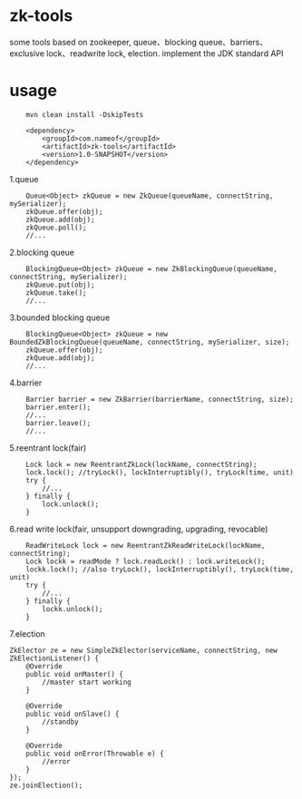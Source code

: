 # zk-tools
some tools based on zookeeper, queue、blocking queue、barriers、exclusive lock、readwrite lock, election. implement the JDK standard API

# usage
```
    mvn clean install -DskipTests
```
```
    <dependency>
        <groupId>com.nameof</groupId>
        <artifactId>zk-tools</artifactId>
        <version>1.0-SNAPSHOT</version>
    </dependency>
```

1.queue
```
    Queue<Object> zkQueue = new ZkQueue(queueName, connectString, mySerializer);
    zkQueue.offer(obj);
    zkQueue.add(obj);
    zkQueue.poll();
    //...
```

2.blocking queue
```
    BlockingQueue<Object> zkQueue = new ZkBlockingQueue(queueName, connectString, mySerializer);
    zkQueue.put(obj);
    zkQueue.take();
    //...
```

3.bounded blocking queue
```
    BlockingQueue<Object> zkQueue = new BoundedZkBlockingQueue(queueName, connectString, mySerializer, size);
    zkQueue.offer(obj);
    zkQueue.add(obj);
    //...
```

4.barrier
```
    Barrier barrier = new ZkBarrier(barrierName, connectString, size);
    barrier.enter();
    //...
    barrier.leave();
    //...
```

5.reentrant lock(fair)
```
    Lock lock = new ReentrantZkLock(lockName, connectString);
    lock.lock(); //tryLock(), lockInterruptibly(), tryLock(time, unit)
    try {
        //...
    } finally {
        lock.unlock();
    }
```

6.read write lock(fair, unsupport downgrading, upgrading, revocable)
```
    ReadWriteLock lock = new ReentrantZkReadWriteLock(lockName, connectString);
    Lock lockk = readMode ? lock.readLock() : lock.writeLock();
    lockk.lock(); //also tryLock(), lockInterruptibly(), tryLock(time, unit)
    try {
        //...
    } finally {
        lockk.unlock();
    }
```

7.election
```
ZkElector ze = new SimpleZkElector(serviceName, connectString, new ZkElectionListener() {
    @Override
    public void onMaster() {
        //master start working
    }
    
    @Override
    public void onSlave() {
        //standby
    }
    
    @Override
    public void onError(Throwable e) {
        //error
    }
});
ze.joinElection();
```
